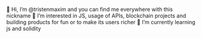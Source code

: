 👋 Hi, I’m @tristenmaxim and you can find me everywhere with this nickname
👀 I’m interested in JS, usage of APIs, blockchain projects and building products for fun or to make its users richer 
🌱 I’m currently learning js and solidity

<!---
tristenmaxim/tristenmaxim is a ✨ special ✨ repository because its `README.md` (this file) appears on your GitHub profile.
You can click the Preview link to take a look at your changes.
--->
